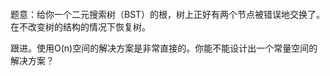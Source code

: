 ```javascript

```

题意：给你一个二元搜索树（BST）的根，树上正好有两个节点被错误地交换了。在不改变树的结构的情况下恢复树。

跟进。使用O(n)空间的解决方案是非常直接的。你能不能设计出一个常量空间的解决方案？
